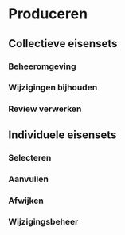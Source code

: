 # Produceren


## Collectieve eisensets

### Beheeromgeving


### Wijzigingen bijhouden


### Review verwerken


## Individuele eisensets


### Selecteren
<div class="issue" data-number="9"></div>

<div class="issue" data-number="12"></div>


### Aanvullen
<div class="issue" data-number="10"></div>


<div class="issue" data-number="11"></div>
 
### Afwijken
<div class="issue" data-number="13"></div>

### Wijzigingsbeheer
<div class="issue" data-number="15"></div>